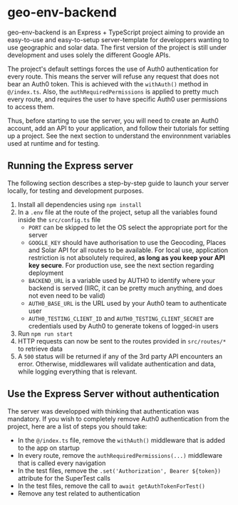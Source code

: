 # geo-env-backend

geo-env-backend is an Express + TypeScript project aiming to provide an easy-to-use and easy-to-setup server-template for developpers wanting to use geographic and solar data. The first version of the project is still under development and uses solely the different Google APIs. 

The project's default settings forces the use of Auth0 authentication for every route. This means the server will refuse any request that does not bear an Auth0 token. This is achieved with the `withAuth()` method in `@/index.ts`. Also, the `authRequiredPermissions` is applied to pretty much every route, and requires the user to have specific Auth0 user permissions to access them.

Thus, before starting to use the server, you will need to create an Auth0 account, add an API to your application, and follow their tutorials for setting up a project. See the next section to understand the environnment variables used at runtime and for testing.

## Running the Express server

The following section describes a step-by-step guide to launch your server locally, for testing and development purposes.

1. Install all dependencies using `npm install`
2. In a `.env` file at the route of the project, setup all the variables found inside the `src/config.ts` file
    - `PORT` can be skipped to let the OS select the appropriate port for the server 
    - `GOOGLE_KEY` should have authorisation to use the Geocoding, Places and Solar API for all routes to be available. For local use, application restriction is not absolutely required, **as long as you keep your API key secure**. For production use, see the next section regarding deployment
    - `BACKEND_URL` is a variable used by AUTH0 to identify where your backend is served (IIRC, it can be pretty much anything, and does not even need to be valid)
    - `AUTH0_BASE_URL` is the URL used by your Auth0 team to authenticate user
    - `AUTH0_TESTING_CLIENT_ID` and `AUTH0_TESTING_CLIENT_SECRET` are credentials used by Auth0 to generate tokens of logged-in users 
4. Run `npm run start`
5. HTTP requests can now be sent to the routes provided in `src/routes/*` to retrieve data
6. A `500` status will be returned if any of the 3rd party API encounters an error. Otherwise, middlewares will validate authentication and data, while logging everything that is relevant.

## Use the Express Server without authentication

The server was developped with thinking that authentication was mandatory. If you wish to completely remove Auth0 authentication from the project, here are a list of steps you should take:
- In the `@/index.ts` file, remove the `withAuth()` middleware that is added to the app on startup
- In every route, remove the  `authRequiredPermissions(...)` middleware that is called every navigation
- In the test files, remove the `.set('Authorization', Bearer ${token})` attribute for the SuperTest calls
- In the test files, remove the call to `await getAuthTokenForTest()`
- Remove any test related to authentication

